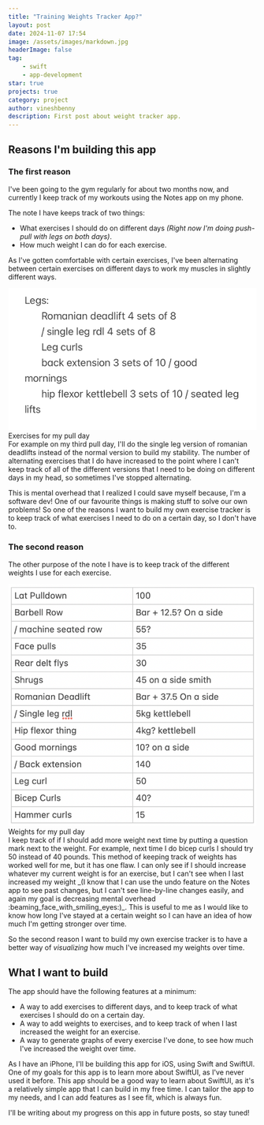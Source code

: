 ```yaml
---
title: "Training Weights Tracker App?"
layout: post
date: 2024-11-07 17:54
image: /assets/images/markdown.jpg
headerImage: false
tag:
    - swift
    - app-development
star: true
projects: true
category: project
author: vineshbenny
description: First post about weight tracker app.
---
```


## Reasons I'm building this app

### The first reason

I've been going to the gym regularly for about two months now, and currently I keep track of my workouts using the Notes app on my phone.

The note I have keeps track of two things:

-   What exercises I should do on different days _(Right now I'm doing push-pull with legs on both days)_.
-   How much weight I can do for each exercise.

As I've gotten comfortable with certain exercises, I've been alternating between certain exercises on different days to work my muscles in slightly different ways.

<div>
	<img class="image" src="../assets/images/2024-11-07/legs_on_pull.png" alt="Exercises for pull day">
	<figcaption class="caption">Exercises for my pull day</figcaption>
</div>
For example on my third pull day, I'll do the single leg version of romanian deadlifts instead of the normal version to build my stability.
The number of alternating exercises that I do have increased to the point where I can't keep track of all of the different versions that I need to be doing on different days in my head, so sometimes I've stopped alternating.

This is mental overhead that I realized I could save myself because, I'm a software dev! One of our favourite things is making stuff to solve our own problems!
So one of the reasons I want to build my own exercise tracker is to keep track of what exercises I need to do on a certain day, so I don't have to.

### The second reason

The other purpose of the note I have is to keep track of the different weights I use for each exercise.

<div>
	<img class="image" src="../assets/images/2024-11-07/weights.png" alt="Weights for pull day">
	<figcaption class="caption">Weights for my pull day</figcaption>
</div>
I keep track of if I should add more weight next time by putting a question mark next to the weight.
For example, next time I do bicep curls I should try 50 instead of 40 pounds.
This method of keeping track of weights has worked well for me, but it has one flaw.
I can only see if I should increase whatever my current weight is for an exercise, but I can't see when I last increased my weight _(I know that I can use the undo feature on the Notes app to see past changes, but I can't see line-by-line changes easily, and again my goal is decreasing mental overhead :beaming_face_with_smiling_eyes:)_.
This is useful to me as I would like to know how long I've stayed at a certain weight so I can have an idea of how much I'm getting stronger over time.

So the second reason I want to build my own exercise tracker is to have a better way of _visualizing_ how much I've increased my weights over time.

## What I want to build

The app should have the following features at a minimum:

-   A way to add exercises to different days, and to keep track of what exercises I should do on a certain day.
-   A way to add weights to exercises, and to keep track of when I last increased the weight for an exercise.
-   A way to generate graphs of every exercise I've done, to see how much I've increased the weight over time.

As I have an iPhone, I'll be building this app for iOS, using Swift and SwiftUI.
One of my goals for this app is to learn more about SwiftUI, as I've never used it before.
This app should be a good way to learn about SwiftUI, as it's a relatively simple app that I can build in my free time.
I can tailor the app to my needs, and I can add features as I see fit, which is always fun.

I'll be writing about my progress on this app in future posts, so stay tuned!
